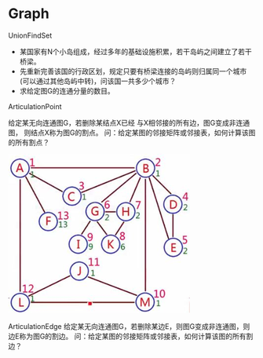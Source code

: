 # Graph

UnionFindSet
* 某国家有N个小岛组成，经过多年的基础设施积累，若干岛屿之间建立了若干桥梁。
* 先重新完善该国的行政区划，规定只要有桥梁连接的岛屿则归属同一个城市(可以通过其他岛屿中转)，问该国一共多少个城市？
* 求给定图G的连通分量的数目。

ArticulationPoint

给定某无向连通图G，若删除某结点X已经  与X相邻接的所有边，图G变成非连通图，  则结点X称为图G的割点。
问：给定某图的邻接矩阵或邻接表，如何计算该图的所有割点？

![image](https://github.com/AstroMen/Algorithm-DataStructure/blob/master/Graph/ArticulationPoint.JPG)

ArticulationEdge
给定某无向连通图G，若删除某边E，则图G变成非连通图，则边E称为图G的割边。
问：给定某图的邻接矩阵或邻接表，如何计算该图的所有割边？


